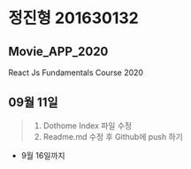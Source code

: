 # 정진형 201630132
## Movie_APP_2020

React Js Fundamentals Course 2020

## 09월 11일
>1. Dothome Index 파일 수정
>2. Readme.md 수정 후 Github에 push 하기
* 9월 16일까지